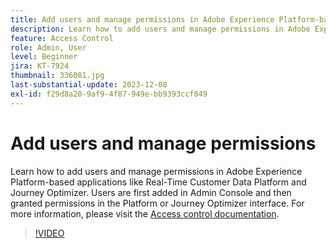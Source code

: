 ```yaml
---
title: Add users and manage permissions in Adobe Experience Platform-based applications
description: Learn how to add users and manage permissions in Adobe Experience Platform-based applications.
feature: Access Control
role: Admin, User
level: Beginner
jira: KT-7924
thumbnail: 336081.jpg
last-substantial-update: 2023-12-08
exl-id: f29d8a20-9af9-4f87-949e-bb9393ccf049
---
```

# Add users and manage permissions

Learn how to add users and manage permissions in Adobe Experience Platform-based applications like Real-Time Customer Data Platform and Journey Optimizer. Users are first added in Admin Console and then granted permissions  in the Platform or Journey Optimizer interface. For more information, please visit the [Access control documentation](https://experienceleague.adobe.com/docs/experience-platform/access-control/home.html).

>[!VIDEO](https://video.tv.adobe.com/v/336081?learn=on)
